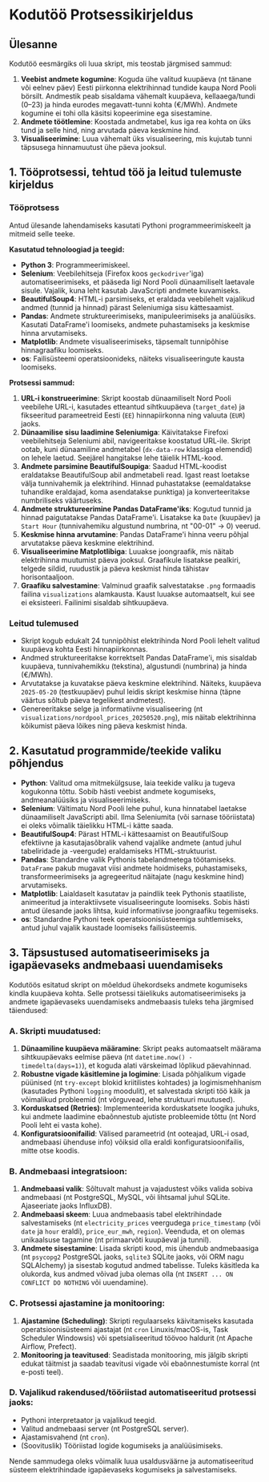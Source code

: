 # Kodutöö Protsessikirjeldus

## Ülesanne
Kodutöö eesmärgiks oli luua skript, mis teostab järgmised sammud:
1.  **Veebist andmete kogumine**: Koguda ühe valitud kuupäeva (nt tänane või eelnev päev) Eesti piirkonna elektrihinnad tundide kaupa Nord Pooli börsilt. Andmestik peab sisaldama vähemalt kuupäeva, kellaaega/tundi (0–23) ja hinda eurodes megavatt-tunni kohta (€/MWh). Andmete kogumine ei tohi olla käsitsi kopeerimine ega sisestamine.
2.  **Andmete töötlemine**: Koostada andmetabel, kus iga rea kohta on üks tund ja selle hind, ning arvutada päeva keskmine hind.
3.  **Visualiseerimine**: Luua vähemalt üks visualiseering, mis kujutab tunni täpsusega hinnamuutust ühe päeva jooksul.

## 1. Tööprotsessi, tehtud töö ja leitud tulemuste kirjeldus

### Tööprotsess
Antud ülesande lahendamiseks kasutati Pythoni programmeerimiskeelt ja mitmeid selle teeke.

**Kasutatud tehnoloogiad ja teegid:**
*   **Python 3**: Programmeerimiskeel.
*   **Selenium**: Veebilehitseja (Firefox koos `geckodriver`'iga) automatiseerimiseks, et pääseda ligi Nord Pooli dünaamiliselt laetavale sisule. Vajalik, kuna leht kasutab JavaScripti andmete kuvamiseks.
*   **BeautifulSoup4**: HTML-i parsimiseks, et eraldada veebilehelt vajalikud andmed (tunnid ja hinnad) pärast Seleniumiga sisu kättesaamist.
*   **Pandas**: Andmete struktureerimiseks, manipuleerimiseks ja analüüsiks. Kasutati DataFrame'i loomiseks, andmete puhastamiseks ja keskmise hinna arvutamiseks.
*   **Matplotlib**: Andmete visualiseerimiseks, täpsemalt tunnipõhise hinnagraafiku loomiseks.
*   **os**: Failisüsteemi operatsioonideks, näiteks visualiseeringute kausta loomiseks.

**Protsessi sammud:**
1.  **URL-i konstrueerimine**: Skript koostab dünaamiliselt Nord Pooli veebilehe URL-i, kasutades etteantud sihtkuupäeva (`target_date`) ja fikseeritud parameetreid Eesti (`EE`) hinnapiirkonna ning valuuta (`EUR`) jaoks.
2.  **Dünaamilise sisu laadimine Seleniumiga**: Käivitatakse Firefoxi veebilehitseja Seleniumi abil, navigeeritakse koostatud URL-ile. Skript ootab, kuni dünaamiline andmetabel (`dx-data-row` klassiga elemendid) on lehele laetud. Seejärel hangitakse lehe täielik HTML-kood.
3.  **Andmete parsimine BeautifulSoupiga**: Saadud HTML-koodist eraldatakse BeautifulSoup abil andmetabeli read. Igast reast loetakse välja tunnivahemik ja elektrihind. Hinnad puhastatakse (eemaldatakse tuhandike eraldajad, koma asendatakse punktiga) ja konverteeritakse numbriliseks väärtuseks.
4.  **Andmete struktureerimine Pandas DataFrame'iks**: Kogutud tunnid ja hinnad paigutatakse Pandas DataFrame'i. Lisatakse ka `Date` (kuupäev) ja `Start Hour` (tunnivahemiku algustund numbrina, nt "00-01" -> 0) veerud.
5.  **Keskmise hinna arvutamine**: Pandas DataFrame'i hinna veeru põhjal arvutatakse päeva keskmine elektrihind.
6.  **Visualiseerimine Matplotlibiga**: Luuakse joongraafik, mis näitab elektrihinna muutumist päeva jooksul. Graafikule lisatakse pealkiri, telgede sildid, ruudustik ja päeva keskmist hinda tähistav horisontaaljoon.
7.  **Graafiku salvestamine**: Valminud graafik salvestatakse `.png` formaadis failina `visualizations` alamkausta. Kaust luuakse automaatselt, kui see ei eksisteeri. Failinimi sisaldab sihtkuupäeva.

### Leitud tulemused
*   Skript kogub edukalt 24 tunnipõhist elektrihinda Nord Pooli lehelt valitud kuupäeva kohta Eesti hinnapiirkonnas.
*   Andmed struktureeritakse korrektselt Pandas DataFrame'i, mis sisaldab kuupäeva, tunnivahemikku (tekstina), algustundi (numbrina) ja hinda (€/MWh).
*   Arvutatakse ja kuvatakse päeva keskmine elektrihind. Näiteks, kuupäeva `2025-05-20` (testkuupäev) puhul leidis skript keskmise hinna (täpne väärtus sõltub päeva tegelikest andmetest).
*   Genereeritakse selge ja informatiivne visualiseering (nt `visualizations/nordpool_prices_20250520.png`), mis näitab elektrihinna kõikumist päeva lõikes ning päeva keskmist hinda.

## 2. Kasutatud programmide/teekide valiku põhjendus

*   **Python**: Valitud oma mitmekülgsuse, laia teekide valiku ja tugeva kogukonna tõttu. Sobib hästi veebist andmete kogumiseks, andmeanalüüsiks ja visualiseerimiseks.
*   **Selenium**: Vältimatu Nord Pooli lehe puhul, kuna hinnatabel laetakse dünaamiliselt JavaScripti abil. Ilma Seleniumita (või sarnase tööriistata) ei oleks võimalik täielikku HTML-i kätte saada.
*   **BeautifulSoup4**: Pärast HTML-i kättesaamist on BeautifulSoup efektiivne ja kasutajasõbralik vahend vajalike andmete (antud juhul tabeliridade ja -veergude) eraldamiseks HTML-struktuurist.
*   **Pandas**: Standardne valik Pythonis tabelandmetega töötamiseks. `DataFrame` pakub mugavat viisi andmete hoidmiseks, puhastamiseks, transformeerimiseks ja agregeeritud näitajate (nagu keskmine hind) arvutamiseks.
*   **Matplotlib**: Laialdaselt kasutatav ja paindlik teek Pythonis staatiliste, animeeritud ja interaktiivsete visualiseeringute loomiseks. Sobis hästi antud ülesande jaoks lihtsa, kuid informatiivse joongraafiku tegemiseks.
*   **os**: Standardne Pythoni teek operatsioonisüsteemiga suhtlemiseks, antud juhul vajalik kaustade loomiseks failisüsteemis.

## 3. Täpsustused automatiseerimiseks ja igapäevaseks andmebaasi uuendamiseks

Kodutöös esitatud skript on mõeldud ühekordseks andmete kogumiseks kindla kuupäeva kohta. Selle protsessi täielikuks automatiseerimiseks ja andmete igapäevaseks uuendamiseks andmebaasis tuleks teha järgmised täiendused:

### A. Skripti muudatused:
1.  **Dünaamiline kuupäeva määramine**: Skript peaks automaatselt määrama sihtkuupäevaks eelmise päeva (nt `datetime.now() - timedelta(days=1)`), et koguda alati värskeimad lõplikud päevahinnad.
2.  **Robustne vigade käsitlemine ja logimine**: Lisada põhjalikum vigade püünised (nt `try-except` blokid kriitilistes kohtades) ja logimismehhanism (kasutades Pythoni `logging` moodulit), et salvestada skripti töö käik ja võimalikud probleemid (nt võrguvead, lehe struktuuri muutused).
3.  **Korduskatsed (Retries)**: Implementeerida korduskatsete loogika juhuks, kui andmete laadimine ebaõnnestub ajutiste probleemide tõttu (nt Nord Pooli leht ei vasta kohe).
4.  **Konfiguratsioonifailid**: Välised parameetrid (nt ooteajad, URL-i osad, andmebaasi ühenduse info) võiksid olla eraldi konfiguratsioonifailis, mitte otse koodis.

### B. Andmebaasi integratsioon:
1.  **Andmebaasi valik**: Sõltuvalt mahust ja vajadustest võiks valida sobiva andmebaasi (nt PostgreSQL, MySQL, või lihtsamal juhul SQLite. Ajaseeriate jaoks InfluxDB).
2.  **Andmebaasi skeem**: Luua andmebaasis tabel elektrihindade salvestamiseks (nt `electricity_prices` veergudega `price_timestamp` (või `date` ja `hour` eraldi), `price_eur_mwh`, `region`). Veenduda, et on olemas unikaalsuse tagamine (nt primaarvõti kuupäeval ja tunnil).
3.  **Andmete sisestamine**: Lisada skripti kood, mis ühendub andmebaasiga (nt `psycopg2` PostgreSQL jaoks, `sqlite3` SQLite jaoks, või ORM nagu SQLAlchemy) ja sisestab kogutud andmed tabelisse. Tuleks käsitleda ka olukorda, kus andmed võivad juba olemas olla (nt `INSERT ... ON CONFLICT DO NOTHING` või uuendamine).

### C. Protsessi ajastamine ja monitooring:
1.  **Ajastamine (Scheduling)**: Skripti regulaarseks käivitamiseks kasutada operatsioonisüsteemi ajastajat (nt `cron` Linuxis/macOS-is, Task Scheduler Windowsis) või spetsialiseeritud töövoo haldurit (nt Apache Airflow, Prefect).
2.  **Monitooring ja teavitused**: Seadistada monitooring, mis jälgib skripti edukat täitmist ja saadab teavitusi vigade või ebaõnnestumiste korral (nt e-posti teel).

### D. Vajalikud rakendused/tööriistad automatiseeritud protsessi jaoks:
*   Pythoni interpretaator ja vajalikud teegid.
*   Valitud andmebaasi server (nt PostgreSQL server).
*   Ajastamisvahend (nt `cron`).
*   (Soovituslik) Tööriistad logide kogumiseks ja analüüsimiseks.

Nende sammudega oleks võimalik luua usaldusväärne ja automatiseeritud süsteem elektrihindade igapäevaseks kogumiseks ja salvestamiseks.